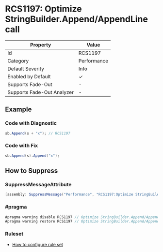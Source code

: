 # RCS1197: Optimize StringBuilder\.Append/AppendLine call

| Property                    | Value       |
| --------------------------- | ----------- |
| Id                          | RCS1197     |
| Category                    | Performance |
| Default Severity            | Info        |
| Enabled by Default          | &#x2713;    |
| Supports Fade\-Out          | \-          |
| Supports Fade\-Out Analyzer | \-          |

## Example

### Code with Diagnostic

```csharp
sb.Append(s + "x"); // RCS1197
```

### Code with Fix

```csharp
sb.Append(s).Append("x");
```

## How to Suppress

### SuppressMessageAttribute

```csharp
[assembly: SuppressMessage("Performance", "RCS1197:Optimize StringBuilder.Append/AppendLine call.", Justification = "<Pending>")]
```

### \#pragma

```csharp
#pragma warning disable RCS1197 // Optimize StringBuilder.Append/AppendLine call.
#pragma warning restore RCS1197 // Optimize StringBuilder.Append/AppendLine call.
```

### Ruleset

* [How to configure rule set](../HowToConfigureAnalyzers.md)
